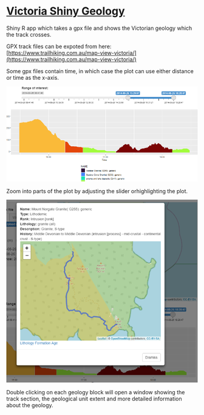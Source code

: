 # [Victoria Shiny Geology](https://lachland.shinyapps.io/VicGeology_Shiny/)
Shiny R app which takes a gpx file and shows the Victorian geology which the track crosses.

GPX track files can be expoted from here: [https://www.trailhiking.com.au/map-view-victoria/](https://www.trailhiking.com.au/map-view-victoria/)

Some gpx files contain time, in which case the plot can use either distance or time as the x-axis.

![xaxis](https://github.com/LachlanD/VicGeology_Shiny/blob/main/img/xaxis.PNG?raw=true)

Zoom into parts of the plot by adjusting the slider orhighlighting the plot.

![popup](https://github.com/LachlanD/VicGeology_Shiny/blob/main/img/popup.PNG?raw=true)

Double clicking on each geology block will open a window showing the track section, the geological unit extent and more detailed information about the geology.
